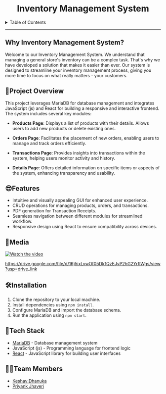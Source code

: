 <h1 align="center">Inventory Management System</h1>

<details>
<summary>Table of Contents</summary>

- [Why Inventory Management System?](#why-inventory-management-system)
- [📝Project Overview](#project-overview)
- [😎Features](#features)
- [🔗Media](#media)
- [🛠Installation](#installation)
- [🔧Tech Stack](#tech-stack)
- [👨‍💻Team Members](#team-members)

</details>

---

## Why Inventory Management System?

Welcome to our Inventory Management System. We understand that managing a general store's inventory can be a complex task. That's why we have developed a solution that makes it easier than ever. Our system is designed to streamline your inventory management process, giving you more time to focus on what really matters - your customers.

## 📝Project Overview

This project leverages MariaDB for database management and integrates JavaScript (js) and React for building a responsive and interactive frontend. The system includes several key modules:

- **Products Page**: Displays a list of products with their details. Allows users to add new products or delete existing ones.

- **Orders Page**: Facilitates the placement of new orders, enabling users to manage and track orders efficiently.

- **Transactions Page**: Provides insights into transactions within the system, helping users monitor activity and history.

- **Details Page**: Offers detailed information on specific items or aspects of the system, enhancing transparency and usability.

## 😎Features

- Intuitive and visually appealing GUI for enhanced user experience.
- CRUD operations for managing products, orders, and transactions.
- PDF generation for Transaction Receipts.
- Seamless navigation between different modules for streamlined workflow.
- Responsive design using React to ensure compatibility across devices.

## 🔗Media
[![Watch the video](https://github.com/user-attachments/assets/08ad5766-0f7c-4ebe-9808-f1aad89b476c)](DBMS_video_web.mp4)

https://drive.google.com/file/d/1Kj5ixLvwOf05Dk1QzEJvP2hG2YrflWgs/view?usp=drive_link

## 🛠Installation

1. Clone the repository to your local machine.
2. Install dependencies using `npm install`.
3. Configure MariaDB and import the database schema.
4. Run the application using `npm start`.

## 🔧Tech Stack

- [MariaDB](https://mariadb.org/) - Database management system
- JavaScript (js) - Programming language for frontend logic
- [React](https://reactjs.org/) - JavaScript library for building user interfaces

## 👨‍💻Team Members

- [Keshav Dhanuka](https://github.com/KeshavD01) 
- [Priyank Jhaveri](https://github.com/SuperJPcoder) 
